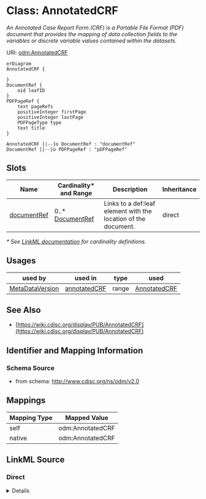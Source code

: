 # Class: AnnotatedCRF

_An Annotated Case Report Form (CRF) is a Portable File Format (PDF) document that provides the mapping of data collection fields to the variables or discrete variable values contained within the datasets._




URI: [odm:AnnotatedCRF](http://www.cdisc.org/ns/odm/v2.0/AnnotatedCRF)


```mermaid
erDiagram
AnnotatedCRF {

}
DocumentRef {
    oid leafID  
}
PDFPageRef {
    text pageRefs  
    positiveInteger firstPage  
    positiveInteger lastPage  
    PDFPageType type  
    text title  
}

AnnotatedCRF ||--}o DocumentRef : "documentRef"
DocumentRef ||--}o PDFPageRef : "pDFPageRef"

```



<!-- no inheritance hierarchy -->


## Slots

| Name | Cardinality* and Range | Description | Inheritance |
| ---  | --- | --- | --- |
| [documentRef](documentRef.md) | 0..* <br/> [DocumentRef](DocumentRef.md) | Links to a def:leaf element with the location of the document. | direct |

_* See [LinkML documentation](https://linkml.io/linkml/schemas/slots.html#slot-cardinality) for cardinality definitions._




## Usages

| used by | used in | type | used |
| ---  | --- | --- | --- |
| [MetaDataVersion](MetaDataVersion.md) | [annotatedCRF](annotatedCRF.md) | range | [AnnotatedCRF](AnnotatedCRF.md) |






## See Also

* [https://wiki.cdisc.org/display/PUB/AnnotatedCRF](https://wiki.cdisc.org/display/PUB/AnnotatedCRF)

## Identifier and Mapping Information







### Schema Source


* from schema: http://www.cdisc.org/ns/odm/v2.0





## Mappings

| Mapping Type | Mapped Value |
| ---  | ---  |
| self | odm:AnnotatedCRF |
| native | odm:AnnotatedCRF |





## LinkML Source

<!-- TODO: investigate https://stackoverflow.com/questions/37606292/how-to-create-tabbed-code-blocks-in-mkdocs-or-sphinx -->

### Direct

<details>
```yaml
name: AnnotatedCRF
description: An Annotated Case Report Form (CRF) is a Portable File Format (PDF) document
  that provides the mapping of data collection fields to the variables or discrete
  variable values contained within the datasets.
from_schema: http://www.cdisc.org/ns/odm/v2.0
see_also:
- https://wiki.cdisc.org/display/PUB/AnnotatedCRF
rank: 1000
slots:
- documentRef
slot_usage:
  documentRef:
    name: documentRef
    description: Links to a def:leaf element with the location of the document.
    multivalued: true
    domain_of:
    - AnnotatedCRF
    - SupplementalDoc
    - Origin
    - MethodDef
    - CommentDef
    range: DocumentRef
    inlined: true
    inlined_as_list: true
class_uri: odm:AnnotatedCRF

```
</details>

### Induced

<details>
```yaml
name: AnnotatedCRF
description: An Annotated Case Report Form (CRF) is a Portable File Format (PDF) document
  that provides the mapping of data collection fields to the variables or discrete
  variable values contained within the datasets.
from_schema: http://www.cdisc.org/ns/odm/v2.0
see_also:
- https://wiki.cdisc.org/display/PUB/AnnotatedCRF
rank: 1000
slot_usage:
  documentRef:
    name: documentRef
    description: Links to a def:leaf element with the location of the document.
    multivalued: true
    domain_of:
    - AnnotatedCRF
    - SupplementalDoc
    - Origin
    - MethodDef
    - CommentDef
    range: DocumentRef
    inlined: true
    inlined_as_list: true
attributes:
  documentRef:
    name: documentRef
    description: Links to a def:leaf element with the location of the document.
    from_schema: http://www.cdisc.org/ns/odm/v2.0
    rank: 1000
    multivalued: true
    alias: documentRef
    owner: AnnotatedCRF
    domain_of:
    - AnnotatedCRF
    - SupplementalDoc
    - Origin
    - MethodDef
    - CommentDef
    range: DocumentRef
    inlined: true
    inlined_as_list: true
class_uri: odm:AnnotatedCRF

```
</details>